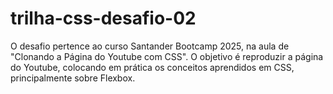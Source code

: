 # trilha-css-desafio-02

O desafio pertence ao curso Santander Bootcamp 2025, na aula de "Clonando a Página do Youtube com CSS". 
O objetivo é reproduzir a página do Youtube, colocando em prática os conceitos aprendidos em CSS, principalmente sobre Flexbox.
